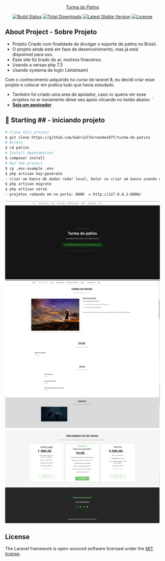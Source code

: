 <p align="center"><a href="https://laravel.com" target="_blank">Turma do Patins</a></p>

<p align="center">
<a href="https://travis-ci.org/laravel/framework"><img src="https://travis-ci.org/laravel/framework.svg" alt="Build Status"></a>
<a href="https://packagist.org/packages/laravel/framework"><img src="https://poser.pugx.org/laravel/framework/d/total.svg" alt="Total Downloads"></a>
<a href="https://packagist.org/packages/laravel/framework"><img src="https://poser.pugx.org/laravel/framework/v/stable.svg" alt="Latest Stable Version"></a>
<a href="https://packagist.org/packages/laravel/framework"><img src="https://poser.pugx.org/laravel/framework/license.svg" alt="License"></a>
</p>

## About Project - Sobre Projeto


- Projeto Criado com finalidade de divulgar o esporte de patins no Brasil.
- O projeto ainda está em fase de desenvolvimento, mas já está disponível para uso.
- Esse site foi tirado do ar, motivos finaceiros. 
- Usando a versao php 7.3
- Usando systema de login (Jetstream)

Com o conhecimento adquirido no curso de laravel 8, eu decidi criar esse projeto e colocar em pratica tudo que havia estudado.

- Também foi criado uma area de apoiador, caso vc queira ver esse projetos no ar novamento deixe seu apoio clicando no botão abaixo.
´
- **[Seja um apoioador](https://nubank.com.br/pagar/1f5hpu/9KdPwdRMEt)**



## :checkered_flag: Starting ## - iniciando projeto

```bash
# Clone this project
$ git clone https://github.com/Gabrielfernandes87f/turma-do-patins
# Access
$ cd patins
# Install dependencies
$ composer install
# Run the project
$ cp .env.example .env
$ php artisan key:generate
- criar um banco de dados rodar local, botar so criar um banco usando o xampp
$ php artisan migrate
$ php artisan serve
- projetos rodando em na porta: 8000  = http://127.0.0.1:8000/
```

<img alt="header" src="https://github.com/Gabrielfernandes87f/patins/blob/main/public/assets/img/header.png">
<br/>

<img alt="index" src="https://github.com/Gabrielfernandes87f/patins/blob/main/public/assets/img/index.png">

<img alt="dicas e eventos" src="https://github.com/Gabrielfernandes87f/patins/blob/main/public/assets/img/dicas-eventos.png">

<img alt="price" src="https://github.com/Gabrielfernandes87f/patins/blob/main/public/assets/img/price.png">

<img alt="footer" src="https://github.com/Gabrielfernandes87f/patins/blob/main/public/assets/img/footer.png">




## License

The Laravel framework is open-sourced software licensed under the [MIT license](https://opensource.org/licenses/MIT).



